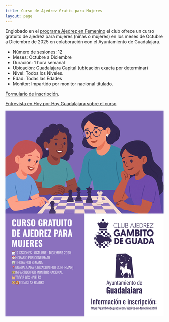 ```yaml
---
title: Curso de Ajedrez Gratis para Mujeres
layout: page
---
```


Englobado en el [programa Ajedrez en Femenino](/ajedrez-en-femenino) el club ofrece un curso gratuito de ajedrez para mujeres (niñas o mujeres) en 
los meses de Octubre a Diciembre de 2025 en colaboración con el Ayuntamiento de Guadalajara.

- Número de sesiones: 12
- Meses: Octubre a Diciembre
- Duración: 1 hora semanal
- Ubicación: Guadalajara Capital (ubicación exacta por determinar)
- Nivel: Todos los Niveles. 
- Edad: Todas las Edades
- Monitor: Impartido por monitor nacional titulado.

[Formulario de inscripción](https://docs.google.com/forms/d/1m1m331MDMvuu9yV5Zfpr41WixyZOEcJo4Zu5PUrBSxA/edit?pli=1).

[Entrevista en Hoy por Hoy Guadalajara sobre el curso](/2025/09/17/hoy-por-hoy-curso-de-ajedrez-gratis-para-mujeres.html)

[![](/assets/ajedrez-en-femenino.png)](/assets/ajedrez-en-femenino-original.png) 